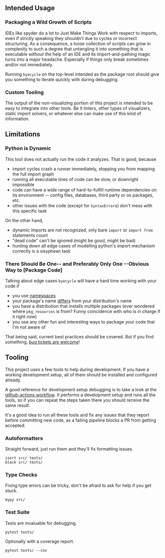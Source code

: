 ## Intended Usage

### Packaging a Wild Growth of Scripts
IDEs like spyder do a lot to Just Make Things Work with respect to imports, even if
strictly speaking they shouldn't due to cycles or incorrect structuring. As a consequence,
a loose collection of scripts can grow in complexity to such a degree that untangling it
into something that is executable _without_ the help of an IDE and its import-and-pathing
magic turns into a major headache. Especially if things only break sometimes and/or not 
immediately.

Running `byecycle` on the top-level intended as the package root should give you something
to iterate quickly with during debugging.

### Custom Tooling
The output of the non-visualizing portion of this project is intended to be easy to 
integrate into other tools. Be it linters, other types of visualizers, static import 
solvers, or whatever else can make use of this kind of information.

## Limitations

### Python is Dynamic
This tool does not actually run the code it analyzes. That is good, because

 - import cycles crash a runner immediately, stopping you from mapping the full import
   graph
 - running all executable lines of code can be slow, or downright impossible
 - code can have a wide range of hard-to-fulfill runtime dependencies on its environment
   -- config files, databases, third party or os packages, etc.
 - other issues with the code (except for `SyntaxError`s) don't mess with this specific
   task

On the other hand,

 - dynamic imports are not recognized, only bare `import` or `import from` statements 
   count
 - "dead code" can't be ignored (might be good, might be bad)
 - hunting down all edge cases of modelling python's import mechanism correctly is a 
   sisyphean task

### There Should Be One-- and Preferably Only One --Obvious Way to [Package Code]
Talking about edge cases `byecycle` will have a hard time working with your code if

 - you use [namespaces](https://peps.python.org/pep-0420/)
 - your package's name [differs](https://pypi.org/project/beautifulsoup4/) from your 
   distribution's name
 - you have a distribution that installs multiple packages (ever wondered where 
   `pkg_resources` is from? Funny coincidence with who is in charge if it right now)
 - you use any other fun and interesting ways to package your code that I'm not aware of

That being said, current best practices should be covered. But if you find something, [bug
tickets are welcome](https://github.com/a-recknagel/byecycle/issues/new/choose)!

## Tooling

This project uses a few tools to help during development. If you have a working 
development setup, all of them should be installed and configured already.

A good reference for development setup debugging is to take a look at the [github-actions
workflow](https://github.com/a-recknagel/byecycle/actions/workflows/pipeline.yml). It
performs a development setup and runs all the tools, so if you can repeat the steps taken
there you should receive the same result.

It's a good idea to run all these tools and fix any issues that they report before
committing new code, as a failing pipeline blocks a PR from getting accepted.

### Autoformatters
Straight forward, just run them and they'll fix formatting issues.

```shell
isort src/ tests/
black src/ tests/
```

### Type Checks
Fixing type errors can be tricky, don't be afraid to ask for help if you get stuck.

```shell
mypy src/
```

### Test Suite
Tests are invaluable for debugging. 
```shell
pytest tests/
```
Optionally with a coverage report.
```shell
pytest tests/ --cov
```
